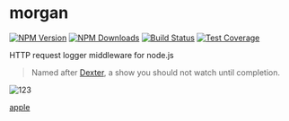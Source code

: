 <!--
 * @Author: Frank Chu
 * @Date: 2023-02-03 23:37:41
 * @LastEditors: Frank Chu
 * @LastEditTime: 2023-02-03 23:42:51
 * @FilePath: /Phonebook-backend/README.md
 * @Description: 
 * 
 * Copyright (c) 2023 by ${git_name}, All Rights Reserved. 
-->
# morgan

[![NPM Version][npm-version-image]][npm-url]
[![NPM Downloads][npm-downloads-image]][npm-url]
[![Build Status][travis-image]][travis-url]
[![Test Coverage][coveralls-image]][coveralls-url]

HTTP request logger middleware for node.js

> Named after [Dexter](http://en.wikipedia.org/wiki/Dexter_Morgan), a show you should not watch until completion.

![123][coveralls-image]

[apple][npm-url]

[coveralls-image]: https://badgen.net/coveralls/c/github/expressjs/morgan/master
[coveralls-url]: https://coveralls.io/r/expressjs/morgan?branch=master
[npm-downloads-image]: https://badgen.net/npm/dm/morgan
[npm-url]: https://npmjs.org/package/morgan
[npm-version-image]: https://badgen.net/npm/v/morgan
[travis-image]: https://badgen.net/travis/expressjs/morgan/master
[travis-url]: https://travis-ci.org/expressjs/morgan